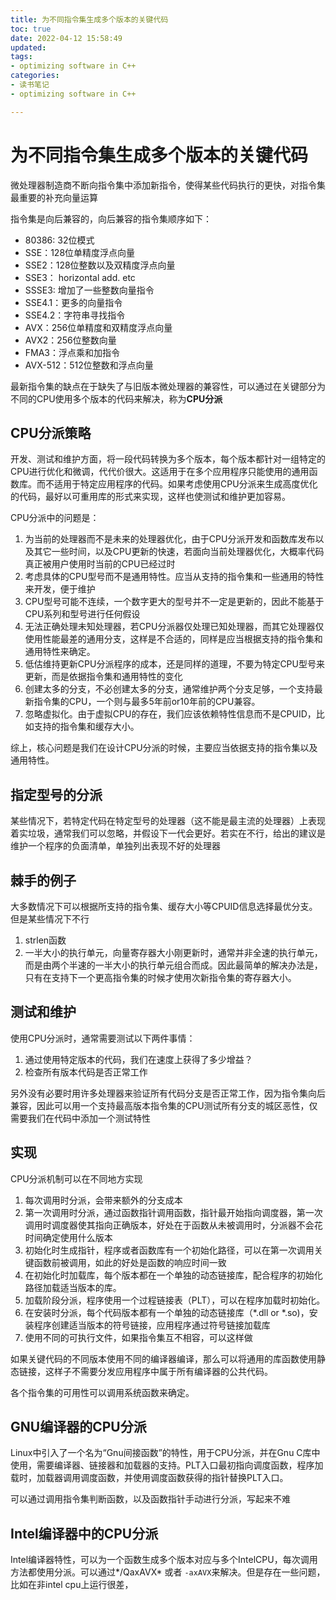 ```yaml
---
title: 为不同指令集生成多个版本的关键代码
toc: true
date: 2022-04-12 15:58:49
updated:
tags:
- optimizing software in C++
categories:
- 读书笔记
- optimizing software in C++

---
```


# 为不同指令集生成多个版本的关键代码

微处理器制造商不断向指令集中添加新指令，使得某些代码执行的更快，对指令集最重要的补充向量运算


指令集是向后兼容的，向后兼容的指令集顺序如下：

- 80386: 32位模式
- SSE：128位单精度浮点向量
- SSE2：128位整数以及双精度浮点向量
- SSE3： horizontal add. etc
- SSSE3: 增加了一些整数向量指令
- SSE4.1：更多的向量指令
- SSE4.2：字符串寻找指令
- AVX：256位单精度和双精度浮点向量
- AVX2：256位整数向量
- FMA3：浮点乘和加指令
- AVX-512：512位整数和浮点向量

最新指令集的缺点在于缺失了与旧版本微处理器的兼容性，可以通过在关键部分为不同的CPU使用多个版本的代码来解决，称为**CPU分派**

## CPU分派策略

开发、测试和维护方面，将一段代码转换为多个版本，每个版本都针对一组特定的CPU进行优化和微调，代代价很大。这适用于在多个应用程序只能使用的通用函数库。而不适用于特定应用程序的代码。如果考虑使用CPU分派来生成高度优化的代码，最好以可重用库的形式来实现，这样也使测试和维护更加容易。

CPU分派中的问题是：
1. 为当前的处理器而不是未来的处理器优化，由于CPU分派开发和函数库发布以及其它一些时间，以及CPU更新的快速，若面向当前处理器优化，大概率代码真正被用户使用时当前的CPU已经过时
2. 考虑具体的CPU型号而不是通用特性。应当从支持的指令集和一些通用的特性来开发，便于维护
3. CPU型号可能不连续，一个数字更大的型号并不一定是更新的，因此不能基于CPU系列和型号进行任何假设
4. 无法正确处理未知处理器，若CPU分派器仅处理已知处理器，而其它处理器仅使用性能最差的通用分支，这样是不合适的，同样是应当根据支持的指令集和通用特性来确定。
5. 低估维持更新CPU分派程序的成本，还是同样的道理，不要为特定CPU型号来更新，而是依据指令集和通用特性的变化
6. 创建太多的分支，不必创建太多的分支，通常维护两个分支足够，一个支持最新指令集的CPU，一个则与最多5年前or10年前的CPU兼容。
7. 忽略虚拟化。由于虚拟CPU的存在，我们应该依赖特性信息而不是CPUID，比如支持的指令集和缓存大小。

综上，核心问题是我们在设计CPU分派的时候，主要应当依据支持的指令集以及通用特性。

## 指定型号的分派

某些情况下，若特定代码在特定型号的处理器（这不能是最主流的处理器）上表现着实垃圾，通常我们可以忽略，并假设下一代会更好。若实在不行，给出的建议是维护一个程序的负面清单，单独列出表现不好的处理器

## 棘手的例子

大多数情况下可以根据所支持的指令集、缓存大小等CPUID信息选择最优分支。但是某些情况下不行

1. strlen函数
2. 一半大小的执行单元，向量寄存器大小刚更新时，通常并非全速的执行单元，而是由两个半速的一半大小的执行单元组合而成。因此最简单的解决办法是，只有在支持下一个更高指令集的时候才使用次新指令集的寄存器大小。
   

## 测试和维护
使用CPU分派时，通常需要测试以下两件事情：
1. 通过使用特定版本的代码，我们在速度上获得了多少增益？
2. 检查所有版本代码是否正常工作

另外没有必要时用许多处理器来验证所有代码分支是否正常工作，因为指令集向后兼容，因此可以用一个支持最高版本指令集的CPU测试所有分支的城区恶性，仅需要我们在代码中添加一个测试特性

##  实现
CPU分派机制可以在不同地方实现
1. 每次调用时分派，会带来额外的分支成本
2. 第一次调用时分派，通过函数指针调用函数，指针最开始指向调度器，第一次调用时调度器使其指向正确版本，好处在于函数从未被调用时，分派器不会花时间确定使用什么版本
3. 初始化时生成指针，程序或者函数库有一个初始化路径，可以在第一次调用关键函数前被调用，如此的好处是函数的响应时间一致
4. 在初始化时加载库，每个版本都在一个单独的动态链接库，配合程序的初始化路径加载适当版本的库。
5. 加载阶段分派，程序使用一个过程链接表（PLT），可以在程序加载时初始化。
6. 在安装时分派，每个代码版本都有一个单独的动态链接库（*.dll or *.so)，安装程序创建适当版本的符号链接，应用程序通过符号链接加载库
7. 使用不同的可执行文件，如果指令集互不相容，可以这样做

如果关键代码的不同版本使用不同的编译器编译，那么可以将通用的库函数使用静态链接，这样子不需要分发应用程序中属于所有编译器的公共代码。

各个指令集的可用性可以调用系统函数来确定。

## GNU编译器的CPU分派
Linux中引入了一个名为“Gnu间接函数”的特性，用于CPU分派，并在Gnu C库中使用，需要编译器、链接器和加载器的支持。PLT入口最初指向调度函数，程序加载时，加载器调用调度函数，并使用调度函数获得的指针替换PLT入口。

可以通过调用指令集判断函数，以及函数指针手动进行分派，写起来不难

## Intel编译器中的CPU分派
Intel编译器特性，可以为一个函数生成多个版本对应与多个IntelCPU，每次调用方法都使用分派。可以通过*/QaxAVX* 或者 `-axAVX`来解决。但是存在一些问题，比如在非intel cpu上运行很差，




<!--more-->